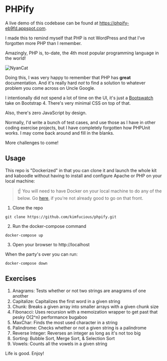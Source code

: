 # PHPify

A live demo of this codebase can be found at https://phpify-eb9fd.appspot.com.

I made this to remind myself that PHP is not WordPress and that I've forgotten more PHP than I remember.

Amazingly, PHP is, to-date, the 4th most popular programming language in the world!

![NyanCat](https://media.giphy.com/media/Rm9RzjSAfXm4o/giphy.gif)

Doing this, I was very happy to remember that PHP has **great** documentation.  And it's really hard *not* to find a solution to whatever problem you come across on Uncle Google.

I intentionally did not spend a lot of time on the UI, it's just a [Bootswatch](https://bootswatch.com/slate/) take on Bootstrap 4.  There's very minimal CSS on top of that.

Also, there's zero JavaScript by design.

Normally, I'd write a bunch of test cases, and use those as I have in other coding exercise projects, but I have completely forgotten how PHPUnit works.  I may come back around and fill in the blanks.

More challenges to come!

## Usage

This repo is "Dockerized" in that you can clone it and launch the whole kit and kaboodle without having to install and configure Apache or PHP on your local machine:

> :point_up:  You will need to have Docker on your local machine to do any of the below.  Go [here](https://www.docker.com), if you're not already good to go on that front.

1. Clone the repo
```shell
git clone https://github.com/kimfucious/phpify.git
```
2. Run the docker-compose command
```shell
docker-compose up
```
3.  Open your browser to http://localhost

When the party's over you can run:
```shell
docker-compose down
```

## Exercises

1. Anagrams:  Tests whether or not two strings are anagrams of one another
2. Capitalize:  Capitalizes the first word in a given string
2. Chunk:  Breaks a given array into smaller arrays with a given chunk size 
3. Fibonacci: Uses recursion with a memoization wrapper to get past that pesky O(2^n) performance bugaboo
4. MaxChar:  Finds the most used character in a string
5. Palindrome:  Checks whether or not a given string is a palindrome
6. Reverse Integer:  Reverses an integer as long as it's not too big
7. Sorting: Bubble Sort, Merge Sort, & Selection Sort 
8. Vowels: Counts all the vowels in a given string

Life is good.  Enjoy!
